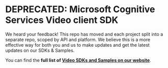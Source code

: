 **DEPRECATED:** Microsoft Cognitive Services Video client SDK
====================================
We heard your feedback! This repo has moved and each project split into a separate repo, scoped by API and platform. We believe this is a more effective way for both you and us to make updates and get the latest updates on our SDKs & Samples.

You can find the **full list of [Video SDKs and Samples on our website](https://www.microsoft.com/cognitive-services/en-us/SDK-Sample?api=video)**.
